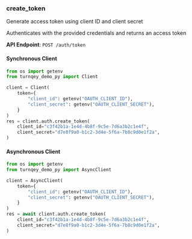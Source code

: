 
### create_token <a name="create_token"></a>
Generate access token using client ID and client secret

Authenticates with the provided credentials and returns an access token

**API Endpoint**: `POST /auth/token`

#### Synchronous Client

```python
from os import getenv
from turnqey_demo_py import Client

client = Client(
    token={
        "client_id": getenv("OAUTH_CLIENT_ID"),
        "client_secret": getenv("OAUTH_CLIENT_SECRET"),
    }
)
res = client.auth.create_token(
    client_id="c3f42b1a-1e4d-4b8f-9c5e-7d6a3b2c1e4f",
    client_secret="d7e8f9a0-b1c2-3d4e-5f6a-7b8c9d0e1f2a",
)
```

#### Asynchronous Client

```python
from os import getenv
from turnqey_demo_py import AsyncClient

client = AsyncClient(
    token={
        "client_id": getenv("OAUTH_CLIENT_ID"),
        "client_secret": getenv("OAUTH_CLIENT_SECRET"),
    }
)
res = await client.auth.create_token(
    client_id="c3f42b1a-1e4d-4b8f-9c5e-7d6a3b2c1e4f",
    client_secret="d7e8f9a0-b1c2-3d4e-5f6a-7b8c9d0e1f2a",
)
```
